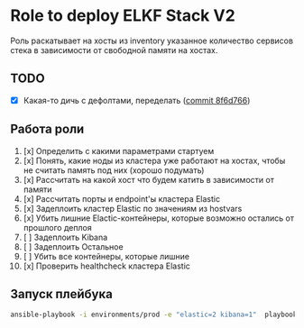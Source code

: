# Role to deploy ELKF Stack V2

Роль раскатывает на хосты из inventory указанное количество сервисов стека в зависимости от свободной памяти на хостах.

## TODO
- [x] Какая-то дичь с дефолтами, переделать ([commit 8f6d766](https://github.com/deathjoin/ansible-elkf/commit/8f6d76600315413d696700b84a859f9eb1d4a43a))

## Работа роли
1. [x] Определить с какими параметрами стартуем
2. [x] Понять, какие ноды из кластера уже работают на хостах, чтобы не считать память под них (хорошо подумать)
3. [x] Рассчитать на какой хост что будем катить в зависимости от памяти 
4. [x] Рассчитать порты и endpoint'ы кластера Elastic
5. [x] Задеплоить кластер Elastic по значениям из hostvars
6. [x] Убить лишние Elactic-контейнеры, которые возможно остались от прошлого деплоя
7. [ ] Задеплоить Kibana
8. [ ] Задеплоить Остальное
9. [ ] Убить все контейнеры, которые лишние
10. [x] Проверить healthcheck кластера Elastic

## Запуск плейбука
```bash
ansible-playbook -i environments/prod -e "elastic=2 kibana=1"  playbooks/install-elkf.yml 
```